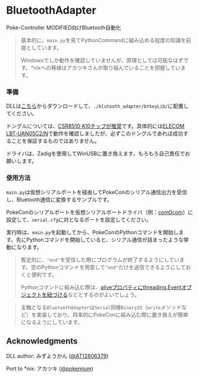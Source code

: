 # BluetoothAdapter

Poke-Controller MODIFIED向けBluetooth自動化

> 基本的に、`main.py`を見てPythonCommandに組み込める程度の知識を前提としています。
>
> Windowsでしか動作を確認していませんが、原理としては可能なはずです。*nixへの移植はアカツキさんが取り組んでいることを把握しています。

### 準備

DLLは[こちら](https://note.com/gamewagashi/n/n4a76066320e9)からダウンロードして、`./blutooth_adapter/btkeyLib/`に配置してください。

ドングルについては、[CSR8510 A10チップが推奨](https://twitter.com/AT12806379/status/1597938264069263360)です。具体的には[ELECOM LBT-UAN05C2/N](https://www.elecom.co.jp/products/LBT-UAN05C2N.html)で動作を確認しましたが、必ずこのドングルであれば成功することを保証するものではありません。

ドライバは、Zadigを使用してWinUSBに置き換えます。もろもろ自己責任でお願いします。

### 使用方法

`main.py`は仮想シリアルポートを経由してPokeConのシリアル通信出力を受信し、Bluetooth通信に変換するサンプルです。

PokeConのシリアルポートを仮想シリアルポートドライバ（例：[com0com](https://qiita.com/yaju/items/e5818c99857883a59033)）に設定して、`serial.cfg`に対となるポートを設定してください。

実行時は、`main.py`を起動してから、PokeConのPythonコマンドを開始します。先にPythonコマンドを開始していると、シリアル通信が詰まったような挙動になります。

> 暫定的に、`"end"`を受信した際にプログラムが終了するようにしています。空のPythonコマンドを用意して`"end"`だけを送信できるようにしておくと便利です。
> 
> Pythonコマンドに組み込む際は、[aliveプロパティにthreading.Eventオブジェクトを紐づける](https://github.com/mukai1011/pokecon-extensions)などとするのがよいでしょう。

> 主軸となる`BluetoothAdapter`は`Serial`同様`BinaryIO`（`write`メソッドなど）を実装しており、将来的にPokeConに組み込む際に置き換えが簡単になるようにしています。

## Acknowledgments

DLL author: みずようかん ([@AT12806379](https://twitter.com/AT12806379))

Port to *nix: アカツキ ([@pokemium](https://twitter.com/pokemium))
